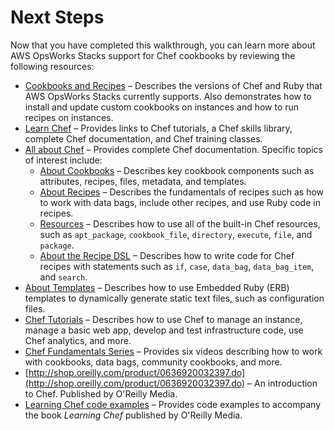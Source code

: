 # Next Steps<a name="gettingstarted-cookbooks-next-steps"></a>

Now that you have completed this walkthrough, you can learn more about AWS OpsWorks Stacks support for Chef cookbooks by reviewing the following resources:
+ [Cookbooks and Recipes](workingcookbook.md) – Describes the versions of Chef and Ruby that AWS OpsWorks Stacks currently supports\. Also demonstrates how to install and update custom cookbooks on instances and how to run recipes on instances\.
+ [Learn Chef](https://learn.chef.io/) – Provides links to Chef tutorials, a Chef skills library, complete Chef documentation, and Chef training classes\.
+ [All about Chef](https://docs.chef.io/) – Provides complete Chef documentation\. Specific topics of interest include:
  + [About Cookbooks](https://docs.chef.io/cookbooks.html) – Describes key cookbook components such as attributes, recipes, files, metadata, and templates\.
  + [About Recipes](https://docs.chef.io/recipes.html) – Describes the fundamentals of recipes such as how to work with data bags, include other recipes, and use Ruby code in recipes\. 
  + [Resources](https://docs.chef.io/resources.html#resources) – Describes how to use all of the built\-in Chef resources, such as `apt_package`, `cookbook_file`, `directory`, `execute`, `file`, and `package`\.
  + [About the Recipe DSL](https://docs.chef.io/dsl_recipe.html) – Describes how to write code for Chef recipes with statements such as `if`, `case`, `data_bag`, `data_bag_item`, and `search`\. 
+ [About Templates](https://docs.chef.io/templates.html) – Describes how to use Embedded Ruby \(ERB\) templates to dynamically generate static text files, such as configuration files\.
+ [Chef Tutorials](https://learn.chef.io/tutorials/) – Describes how to use Chef to manage an instance, manage a basic web app, develop and test infrastructure code, use Chef analytics, and more\.
+ [Chef Fundamentals Series](https://learn.chef.io/skills/fundamentals-series-week-1/) – Provides six videos describing how to work with cookbooks, data bags, community cookbooks, and more\.
+ [http://shop.oreilly.com/product/0636920032397.do](http://shop.oreilly.com/product/0636920032397.do) – An introduction to Chef\. Published by O'Reilly Media\. 
+ [Learning Chef code examples](https://github.com/learningchef/learningchef-code) – Provides code examples to accompany the book *Learning Chef* published by O'Reilly Media\.